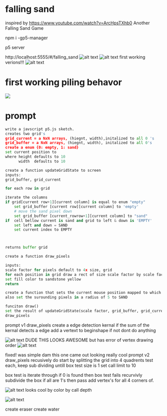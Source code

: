 # falling sand
inspired by https://www.youtube.com/watch?v=ArcHpsTXhb0
Another Falling Sand Game

npm  i -gp5-manager

p5 server

http://localhost:5555/#/falling_sand
![alt text](image.png)
![alt text](image-4.png)
first working verions!!!
![alt text](image-1.png)
# first working piling behavor
![](image-3.png)
# prompt
```python
write a javscript p5.js sketch.
creates two grid's
grid_current = a NxN arrays, (hiegnt, width),initalized to all 0 's
grid_buffer = a NxN arrays, (hiegnt, width), initalized to all 0's
create a enum {0: empty, 1: sand}
set current position to 
where height defaults to 10
      width  defaults to 10

create a function updateGridState to screen
inputs: 
grid_buffer, grid_current

for each row in grid

iterate the columns
if grid[current row+1][current column] is equal to enum "empty"
    set grid_buffer [current row][current column] to 'empty'
    # move the sand pixel down 
    set grid_buffer [current_rowrow+1][current column] to "sand"
if  cell bellow current is sand and grid to left & down is 'EMPTY'
    set left and down = SAND
    set current index to EMPTY



returns buffer grid

create a function draw_pixels

inputs: 
scale factor for pixels default to 4x size, grid
for each position in grid draw a rect of size scale factor by scale factor
set fill color to sandstone yellow
return 

create a function that sets the current mouse position mapped to which current grid location its pointed to and sets it from EMPTY to full
also set the surounding pixels in a radius of 5 to SAND

funciton draw()
set the result of updateGridState(scale factor, grid_buffer, grid_current) to current grid
draw_pixels
```

prompt v1
draw_pixels
create a edge detection kernal if the sum of the kernal detects a edge add a vertext to beginshape
if not dont do anything


![alt text](image-5.png)
DUDE THIS LOOKS AWESOME
but has error of vertex drawing order
![alt text](image-6.png)

fixed! was simple
dam this one came out looking really cool
prompt v2
draw_pixels
recusively do
start by splitting the grid into 4 quadrents test each, keep sub dividing untill box test size is 1
set call limit to 10

box test is iterate through 
if 0 is found then box test fails
    recurvivly subdivide the box 
if all are 1's then pass
    add vertex's for all 4 corners of.


![alt text](image-7.png)
looks cool by color by call depth


![alt text](image-8.png)

create eraser
create water    